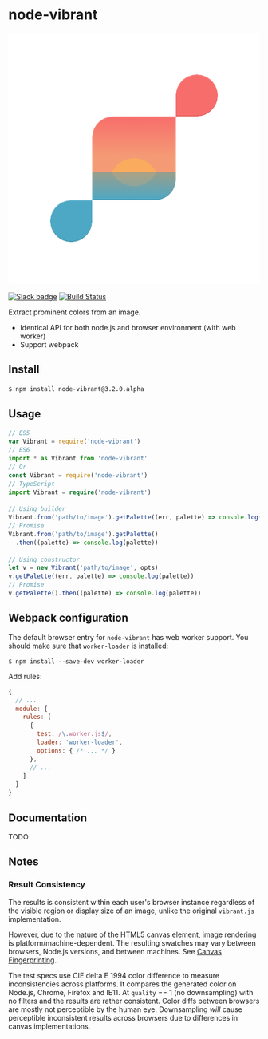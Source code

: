 # node-vibrant
![Vibrant Logo](logo.png?raw=true "Vibrant Logo")

[![Slack badge](https://img.shields.io/badge/slack-node_vibrant-blue.svg?logo=slack&style=plastic)](https://join.slack.com/t/node-vibrant/shared_invite/enQtNTI2Mzg2NDk5MzUxLTdkN2EwMWNkYjY0MjNiMmI2YzFjZWM3Njc3ZDJmOWVkMzBkNzYzMDBhZTBiMGI0MjAyMmJhNDc0YTNlNjA5ZGY)
[![Build Status](https://travis-ci.org/akfish/node-vibrant.svg?branch=develop)](https://travis-ci.org/akfish/node-vibrant)

Extract prominent colors from an image.

- Identical API for both node.js and browser environment (with web worker)
- Support webpack

## Install

```bash
$ npm install node-vibrant@3.2.0.alpha
```

## Usage

```typescript
// ES5
var Vibrant = require('node-vibrant')
// ES6
import * as Vibrant from 'node-vibrant'
// Or
const Vibrant = require('node-vibrant')
// TypeScript
import Vibrant = require('node-vibrant')

// Using builder
Vibrant.from('path/to/image').getPalette((err, palette) => console.log(palette))
// Promise
Vibrant.from('path/to/image').getPalette()
  .then((palette) => console.log(palette))

// Using constructor
let v = new Vibrant('path/to/image', opts)
v.getPalette((err, palette) => console.log(palette))
// Promise
v.getPalette().then((palette) => console.log(palette))
```

## Webpack configuration

The default browser entry for `node-vibrant` has web worker support. You should make sure that `worker-loader` is installed:

```
$ npm install --save-dev worker-loader
```

Add rules:
```js
{
  // ...
  module: {
    rules: [
      {
        test: /\.worker.js$/,
        loader: 'worker-loader',
        options: { /* ... */ }
      },
      // ...
    ]
  }
}
```

## Documentation

TODO

## Notes

### Result Consistency
The results is consistent within each user's browser instance regardless of the visible region or display size of an image, unlike the original `vibrant.js` implementation.

However, due to the nature of the HTML5 canvas element, image rendering is platform/machine-dependent. The resulting swatches may vary between browsers, Node.js versions, and between machines. See [Canvas Fingerprinting](https://en.wikipedia.org/wiki/Canvas_fingerprinting).

The test specs use CIE delta E 1994 color difference to measure inconsistencies across platforms. It compares the generated color on Node.js, Chrome, Firefox and IE11. At `quality` == 1 (no downsampling) with no filters and the results are rather consistent. Color diffs between browsers are mostly not perceptible by the human eye. Downsampling _will_ cause perceptible inconsistent results across browsers due to differences in canvas implementations.
